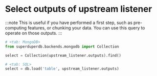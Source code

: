 # Select outputs of upstream listener

:::note
This is useful if you have performed a first step, such as pre-computing 
features, or chunking your data. You can use this query to 
operate on those outputs.
:::


```python
# <tab: MongoDB>
from superduperdb.backends.mongodb import Collection

select = Collection(upstream_listener.outputs).find()
```


```python
# <tab: SQL>
select = db.load('table', upstream_listener.outputs)
```

